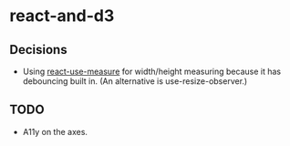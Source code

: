 # react-and-d3

## Decisions

- Using [react-use-measure](https://www.npmjs.com/package/react-use-measure) for width/height measuring because it has debouncing built in. (An alternative is use-resize-observer.)

## TODO

- A11y on the axes.
